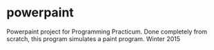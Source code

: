 # powerpaint
Powerpaint project for Programming Practicum. Done completely from scratch, this program simulates a paint program. Winter 2015
